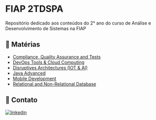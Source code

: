 
# FIAP 2TDSPA

Repositório dedicado aos conteúdos do 2° ano do curso de Análise e Desenvolvimento de Sistemas na FIAP

## 📒 Matérias

- [Compliance, Quality Assurance and Tests](https://github.com/mtslma/fiap-2tdspa/tree/main/compliance-quality-assurance-and-tests)
- [DevOps Tools & Cloud Computing](https://github.com/mtslma/fiap-2tdspa/tree/main/devops-and-cloud/)
- [Disruptives Architectures (IOT & AI)](https://github.com/mtslma/fiap-2tdspa/tree/main/disruptives-architectures)
- [Java Advanced](https://github.com/mtslma/fiap-2tdspa/tree/main/java-advanced/)
- [Mobile Development](https://github.com/mtslma/fiap-2tdspa/tree/main/mobile-development)
- [Relational and Non-Relational Database](https://github.com/mtslma/fiap-2tdspa/tree/main/relational-non-relational-database)
 
## 📩 Contato
[![linkedin](https://img.shields.io/badge/linkedin-0A66C2?style=for-the-badge&logo=linkedin&logoColor=white)](https://www.linkedin.com/in/mtslma)


